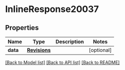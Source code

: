 # InlineResponse20037

## Properties
Name | Type | Description | Notes
------------ | ------------- | ------------- | -------------
**data** | [**Revisions**](Revisions.md) |  | [optional] 

[[Back to Model list]](../README.md#documentation-for-models) [[Back to API list]](../README.md#documentation-for-api-endpoints) [[Back to README]](../README.md)


